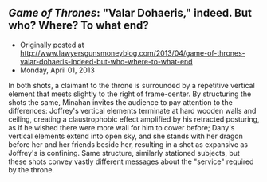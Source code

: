 ## <em>Game of Thrones</em>: "Valar Dohaeris," indeed. But who? Where? To what end?

 * Originally posted at http://www.lawyersgunsmoneyblog.com/2013/04/game-of-thrones-valar-dohaeris-indeed-but-who-where-to-what-end
 * Monday, April 01, 2013

In  both shots, a claimant to the throne is surrounded by a repetitive  vertical element that meets slightly to the right of frame-center. By  structuring the shots the same, Minahan invites the audience to pay  attention to the differences: Joffrey's vertical elements terminate at  hard wooden walls and ceiling, creating a claustrophobic effect  amplified by his retracted posturing, as if he wished there were more  wall for him to cower before; Dany's vertical elements extend into open  sky, and she stands with her dragon before her and her friends beside  her, resulting in a shot as expansive as Joffrey's is confining. Same  structure, similarly stationed subjects, but these shots convey vastly  different messages about the "service" required by the throne.